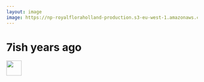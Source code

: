 ```yaml
---
layout: image
image: https://np-royalfloraholland-production.s3-eu-west-1.amazonaws.com/2-Logistiek/_1366xAUTO_fit_center-center_80_none/Royal-FloraHolland-20160418-59.jpg
---
```


# 7ish years ago



<div class="abs-br m-6 flex gap-2">
<img 
        src="https://cdn.freebiesupply.com/logos/large/2x/postnl-3-logo-png-transparent.png"
        height="40"
        width="40"
    >
</div>